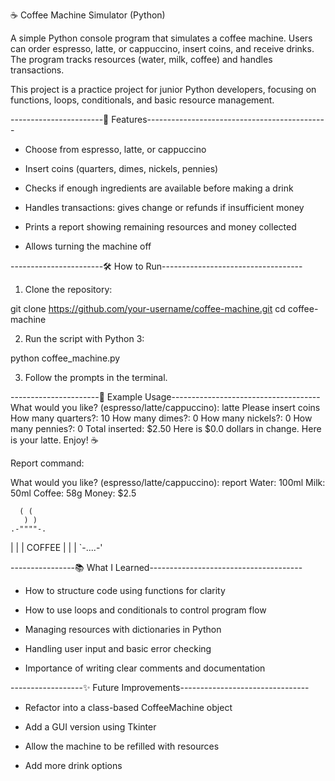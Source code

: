 ☕ Coffee Machine Simulator (Python)

A simple Python console program that simulates a coffee machine.
Users can order espresso, latte, or cappuccino, insert coins, and receive drinks. 
The program tracks resources (water, milk, coffee) and handles transactions.

This project is a practice project for junior Python developers, focusing on functions, loops, conditionals, and basic resource management.

-----------------------🚀 Features---------------------------------------------

- Choose from espresso, latte, or cappuccino

- Insert coins (quarters, dimes, nickels, pennies)

- Checks if enough ingredients are available before making a drink

- Handles transactions: gives change or refunds if insufficient money

- Prints a report showing remaining resources and money collected

- Allows turning the machine off

-----------------------🛠️ How to Run-----------------------------------

1. Clone the repository:

git clone https://github.com/your-username/coffee-machine.git
cd coffee-machine


2. Run the script with Python 3:

python coffee_machine.py


3. Follow the prompts in the terminal.

----------------------📖 Example Usage-------------------------------------
What would you like? (espresso/latte/cappuccino): latte
Please insert coins
How many quarters?: 10
How many dimes?: 0
How many nickels?: 0
How many pennies?: 0
Total inserted: $2.50
Here is $0.0 dollars in change.
Here is your latte. Enjoy! ☕


Report command:

What would you like? (espresso/latte/cappuccino): report
Water: 100ml
Milk: 50ml
Coffee: 58g
Money: $2.5

      ( (
       ) )
    .-""""-.
   |        |
   |  COFFEE |
   |        |
    `-....-'

----------------📚 What I Learned--------------------------------------

- How to structure code using functions for clarity

- How to use loops and conditionals to control program flow

- Managing resources with dictionaries in Python

- Handling user input and basic error checking

- Importance of writing clear comments and documentation

------------------✨ Future Improvements--------------------------------

- Refactor into a class-based CoffeeMachine object

- Add a GUI version using Tkinter

- Allow the machine to be refilled with resources

- Add more drink options
